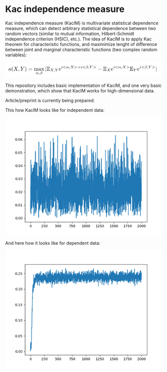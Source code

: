 # Kac independence measure 
Kac independence measure (KacIM) is multivariate statistical dependence measure, 
which can detect arbitrary statistical dependence between two random vectors (similar to mutual information, Hilbert-Schmidt independence criterion (HSIC), etc.). The idea of KacIM is to apply Kac theorem for characteristic functions, and maximimize lenght of difference 
between joint and marginal characteristic functions (two complex random variables):

![Alt text](./kac_im.png?raw=true "KacIM")


This repository includes basic implementation of KacIM, and one very basic demonstration, which show that KacIM works for high-dimensional data.


Article/preprint is currently being prepared.

This how KacIM looks like for independent data:

![Alt text](./independent.png?raw=true "Title")

And here how it looks like for dependent data:

![Alt text](./dependent.png?raw=true "Title")





